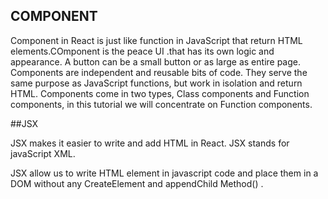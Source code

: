 ## COMPONENT


Component in React is just like function in JavaScript that return HTML elements.COmponent is the  peace UI .that has its own logic and appearance.  A button can be a small button or as large as  entire page.
Components are independent and reusable bits of code. They serve the same purpose as JavaScript functions, but work in isolation and return HTML.
Components come in two types, Class components and Function components, in this tutorial we will concentrate on Function components.

##JSX 

JSX makes it easier to write and add HTML in React. JSX stands for javaScript XML.

JSX allow us to write HTML element in  javascript code and place them in a DOM without any CreateElement and appendChild Method() .
